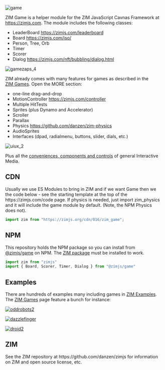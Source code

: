 ![game](https://github.com/danzen/zim-game/assets/380281/a382dc67-cd3b-47a5-a7c4-9160f427081f)

ZIM Game is a helper module for the ZIM JavaScript Cavnas Framework at https://zimjs.com.  The module includes the following classes:

- LeaderBoard https://zimjs.com/leaderboard
- Board https://zimjs.com/iso/
- Person, Tree, Orb 
- Timer
- Scorer
- Dialog  https://zimjs.com/nft/bubbling/dialog.html

![gamezaps_4](https://github.com/danzen/zim-game/assets/380281/9f5a6764-59e7-4afd-a7c5-08c1091da56d)

ZIM already comes with many features for games as described in the <a href=https://zimjs.com/games.html>ZIM&nbsp;Games</a>.  Open the MORE section:

- one-line drag-and-drop
- MotionController https://zimjs.com/controller 
- Multiple HitTests 
- Sprites (plus Dynamo and Accelerator) 
- Scroller 
- Parallax 
- Physics https://github.com/danzen/zim-physics 
- AudioSprites
- Interfaces (dpad, radialmenu, buttons, slider, dials, etc.)

![uiux_2](https://github.com/danzen/zim-game/assets/380281/1454e2f6-9b94-4109-b275-1bed498a36c7)

Plus all the <a href=https://zimjs.com/about.htm>conveniences, components and controls</a> of general Interactive Media.

<h2>CDN</h2>
<p>Usually we use ES Modules to bring in ZIM and if we want Game then we the code below - see the starting template at the top of the https://zimjs.com/code page.  If physics is needed, just import zim_physics and it will include the game module by default.  (Note, the NPM Physics does not).
</p>

```JavaScript
import zim from "https://zimjs.org/cdn/016/zim_game";
```

<h2>NPM</h2>
<p>This repository holds the NPM package so you can install from <a href=https://www.npmjs.com/package/@zimjs/game target=node>@zimjs/game</a> on NPM.  The <a href=https://www.npmjs.com/package/zimjs target=node>ZIM&nbsp;package</a> must be installed to work.</p>

```JavaScript
import zim from "zimjs"
import { Board, Scorer, Timer, Dialog } from "@zimjs/game"
```

<h2>Examples</h2>
<p>There are hundreds of examples many including games in <a href=https://zimjs.com/examples.html>ZIM Examples</a>.  The <a href=https://zimjs.com/games.html>ZIM&nbsp;Games</a> page feature a bunch for instance:</p>

<a href=https://zimjs.com/robots/>![oddrobots2](https://github.com/danzen/zim-game/assets/380281/ee323957-f545-44de-8242-a4e7a848ae3c)</a>

<a href=https://zimjs.com/finger/>![dazzlefinger](https://github.com/danzen/zim-game/assets/380281/bbc8d7f4-964a-4555-a35f-108ccce50369)</a>

<a href=https://zimjs.com/droid2/>![droid2](https://github.com/danzen/zim-game/assets/380281/c5aa2c41-b1b3-47bb-8371-f21a79ad00d1)</a>

<h2>ZIM</h2>
<p>See the ZIM repository at https://github.com/danzen/zimjs for information on ZIM and open source license, etc.</p>


